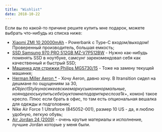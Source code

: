 ```yaml
---
title: "Wishlist"
date: 2018-10-22
---
```


Если вы по какой-то причине решите купить мне подарок, можете выбрать что-нибудь из списка ниже:

* [Xiaomi ZMI 10 20000mAh](https://catalog.onliner.by/portablecharger/xiaomi/qb820) - Powerbank с Type-C входом/выходом! Проверенный производитель, большая емкость;
* [SSD Samsung 970 PRO 512GB MZ-V7P512BW](https://catalog.onliner.by/ssd/samsung/mzv7p512bw) - Нужно как-нибудь поменять SSD в ноутбуке, самсунг зарекомендовал себя как качественный и быстрый SSD;
* [Машинка для стрижки Philips MG5730/15](https://catalog.onliner.by/hairclipper/philips/mg573015) - Тоже на замену текущей машинке;
* [Herman Miller Aeron *](https://catalog.onliner.by/office_chair/hermanmiller/aeronclassic) - Хочу Aeron, давно хочу. В Itransition сидел на дешмане по ощущениям за 30$, в ObjectStyle у нас икеевские маркусы и они нормальные, но я надеюсь купить себе (ну кто мне подарит кресло за 1k+$, комон) такое кресло. Плюс если брать в офис, то там есть опциональная вешалка для одежды и подголовник;
* Nike Air Force 1 Ultraforce (845052-001), размер 10 US - да, я люблю удобную, легкую обувь;
* [Air Jordan 24 (2009)](https://www.jordan.com/collection/air-jordan-24) - очень крутые материалы и исполнение, лучшие Jordan которые у меня были.
